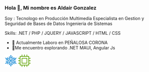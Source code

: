 ### Hola 👋, Mi nombre es Aldair Gonzalez
Soy : 
Tecnologo en Producción Multimedia
Especialista en Gestion y Seguridad de Bases de Datos
Ingenieria de Sistemas

Skills: .NET / PHP / JQUERY / JAVASCRIPT / HTML / CSS

- 🔭 Actualmente Laboro en PEÑALOSA CORONA 
- 🌱Me encuentro explorando  .NET MAUI,  Angular Js  




<a href='https://archiveprogram.github.com/'><img src='https://raw.githubusercontent.com/acervenky/animated-github-badges/master/assets/acbadge.gif' width='40' height='40'></a> <a href='https://docs.github.com/en/developers'><img src='https://raw.githubusercontent.com/acervenky/animated-github-badges/master/assets/devbadge.gif' width='40' height='40'></a> 
